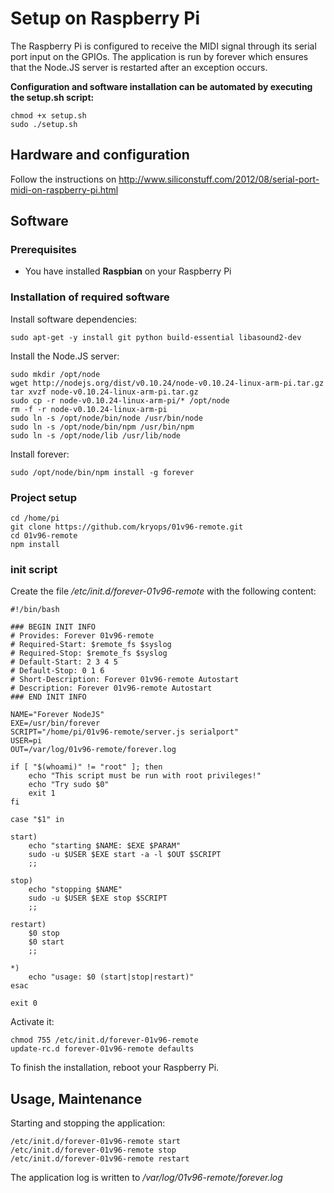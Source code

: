 # Setup on Raspberry Pi

The Raspberry Pi is configured to receive the MIDI signal through its serial port input on the GPIOs. The application is run by forever which ensures that the Node.JS server is restarted after an exception occurs.

**Configuration and software installation can be automated by executing the setup.sh script:**

    chmod +x setup.sh
    sudo ./setup.sh


## Hardware and configuration

Follow the instructions on http://www.siliconstuff.com/2012/08/serial-port-midi-on-raspberry-pi.html

## Software

### Prerequisites

-   You have installed **Raspbian** on your Raspberry Pi

### Installation of required software

Install software dependencies:

    sudo apt-get -y install git python build-essential libasound2-dev

Install the Node.JS server:

    sudo mkdir /opt/node
    wget http://nodejs.org/dist/v0.10.24/node-v0.10.24-linux-arm-pi.tar.gz
    tar xvzf node-v0.10.24-linux-arm-pi.tar.gz
    sudo cp -r node-v0.10.24-linux-arm-pi/* /opt/node
    rm -f -r node-v0.10.24-linux-arm-pi
    sudo ln -s /opt/node/bin/node /usr/bin/node
    sudo ln -s /opt/node/bin/npm /usr/bin/npm
    sudo ln -s /opt/node/lib /usr/lib/node

Install forever:

    sudo /opt/node/bin/npm install -g forever


### Project setup

    cd /home/pi
    git clone https://github.com/kryops/01v96-remote.git
    cd 01v96-remote
    npm install

### init script

Create the file */etc/init.d/forever-01v96-remote* with the following content:

    #!/bin/bash

    ### BEGIN INIT INFO
    # Provides: Forever 01v96-remote
    # Required-Start: $remote_fs $syslog
    # Required-Stop: $remote_fs $syslog
    # Default-Start: 2 3 4 5
    # Default-Stop: 0 1 6
    # Short-Description: Forever 01v96-remote Autostart
    # Description: Forever 01v96-remote Autostart
    ### END INIT INFO

    NAME="Forever NodeJS"
    EXE=/usr/bin/forever
    SCRIPT="/home/pi/01v96-remote/server.js serialport"
    USER=pi
    OUT=/var/log/01v96-remote/forever.log

    if [ "$(whoami)" != "root" ]; then
        echo "This script must be run with root privileges!"
        echo "Try sudo $0"
        exit 1
    fi

    case "$1" in

    start)
        echo "starting $NAME: $EXE $PARAM"
        sudo -u $USER $EXE start -a -l $OUT $SCRIPT
        ;;

    stop)
        echo "stopping $NAME"
        sudo -u $USER $EXE stop $SCRIPT
        ;;

    restart)
        $0 stop
        $0 start
        ;;

    *)
        echo "usage: $0 (start|stop|restart)"
    esac

    exit 0

Activate it:

    chmod 755 /etc/init.d/forever-01v96-remote
    update-rc.d forever-01v96-remote defaults


To finish the installation, reboot your Raspberry Pi.


## Usage, Maintenance

Starting and stopping the application:

    /etc/init.d/forever-01v96-remote start
    /etc/init.d/forever-01v96-remote stop
    /etc/init.d/forever-01v96-remote restart

The application log is written to */var/log/01v96-remote/forever.log*
